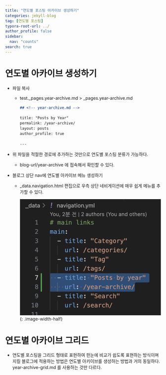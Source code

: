 ```yaml
---
title: "연도별 포스팅 아카이브 생성하기"
categories: jekyll-blog
tag: [연도별 포스팅]
typora-root-url: ../
author_profile: false
sidebar:
  nav: "counts"
search: true
---
```


# 연도별 아카이브 생성하기

- 파일 복사

  - test.\_pages.year-archive.md > \_pages.year-archive.md

    ```markdown
    ## <!-- year-archive.md -->

    title: "Posts by Year"
    permalink: /year-archive/
    layout: posts
    author_profile: true

    ---
    ```

- 위 파일을 적절한 경로에 추가하는 것만으로 연도별 포스팅 분류가 가능하다.

  - blog-url/year-archive 에 접속해서 확인할 수 있다.

- 블로그 상단 nav에 연도별 아카이브 메뉴 생성하기

  - \_data.navigation.html 편집으로 우측 상단 네비게이션에 매우 쉽게 메뉴를 추가할 수 있다.

    ![posts-by-year-menu](/images/2023-06-18-make-posting-archives-by-year/posts-by-year-menu.png){: .image-width-half}

# 연도별 아카이브 그리드

- 연도별 포스팅을 그리드 형태로 표현하여 한눈에 비교가 쉽도록 표현하는 방식이며 지킬 블로그에 적용하는 방법은 연도별 아키이브를 생성하는 방법과 거의 동일하다. year-archive-grid.md 를 사용하는 것만 다르다.
